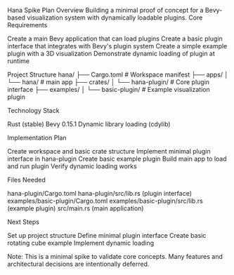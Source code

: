 Hana Spike Plan
Overview
Building a minimal proof of concept for a Bevy-based visualization system with dynamically loadable plugins.
Core Requirements

Create a main Bevy application that can load plugins
Create a basic plugin interface that integrates with Bevy's plugin system
Create a simple example plugin with a 3D visualization
Demonstrate dynamic loading of plugin at runtime

Project Structure
hana/
├── Cargo.toml          # Workspace manifest
├── apps/
│   └── hana/           # main app
├── crates/
│   └── hana-plugin/    # Core plugin interface
├── examples/
│   └── basic-plugin/   # Example visualization plugin

Technology Stack

Rust (stable)
Bevy 0.15.1
Dynamic library loading (cdylib)

Implementation Plan

Create workspace and basic crate structure
Implement minimal plugin interface in hana-plugin
Create basic example plugin
Build main app to load and run plugin
Verify dynamic loading works

Files Needed

hana-plugin/Cargo.toml
hana-plugin/src/lib.rs (plugin interface)
examples/basic-plugin/Cargo.toml
examples/basic-plugin/src/lib.rs (example plugin)
src/main.rs (main application)

Next Steps

Set up project structure
Define minimal plugin interface
Create basic rotating cube example
Implement dynamic loading

Note: This is a minimal spike to validate core concepts. Many features and architectural decisions are intentionally deferred.
